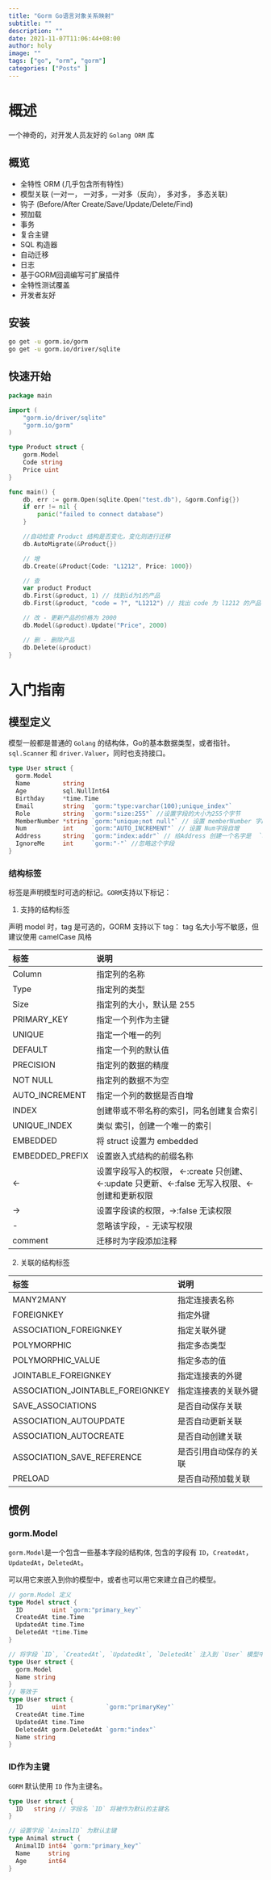 ```yaml
---
title: "Gorm Go语言对象关系映射"
subtitle: ""
description: ""
date: 2021-11-07T11:06:44+08:00
author: holy
image: ""
tags: ["go", "orm", "gorm"]
categories: ["Posts" ]
---
```


# 概述

一个神奇的，对开发人员友好的 `Golang ORM` 库

## 概览

- 全特性 ORM (几乎包含所有特性)
- 模型关联 (一对一， 一对多，一对多（反向）， 多对多， 多态关联)
- 钩子 (Before/After Create/Save/Update/Delete/Find)
- 预加载
- 事务
- 复合主键
- SQL 构造器
- 自动迁移
- 日志
- 基于GORM回调编写可扩展插件
- 全特性测试覆盖
- 开发者友好

## 安装

```bash
go get -u gorm.io/gorm
go get -u gorm.io/driver/sqlite
```

## 快速开始

```go
package main

import (
	"gorm.io/driver/sqlite"
	"gorm.io/gorm"
)

type Product struct {
	gorm.Model
	Code string
	Price uint
}

func main() {
	db, err := gorm.Open(sqlite.Open("test.db"), &gorm.Config{})
	if err != nil {
		panic("failed to connect database")
	}

	//自动检查 Product 结构是否变化，变化则进行迁移
	db.AutoMigrate(&Product{})

	// 增
	db.Create(&Product{Code: "L1212", Price: 1000})

	// 查
	var product Product
	db.First(&product, 1) // 找到id为1的产品
	db.First(&product, "code = ?", "L1212") // 找出 code 为 l1212 的产品

	// 改 - 更新产品的价格为 2000
	db.Model(&product).Update("Price", 2000)

	// 删 - 删除产品
	db.Delete(&product)
}
```

# 入门指南

## 模型定义

模型一般都是普通的 `Golang` 的结构体，Go的基本数据类型，或者指针。`sql.Scanner` 和 `driver.Valuer`，同时也支持接口。

```go
type User struct {
  gorm.Model
  Name         string
  Age          sql.NullInt64
  Birthday     *time.Time
  Email        string  `gorm:"type:varchar(100);unique_index"`
  Role         string  `gorm:"size:255"` //设置字段的大小为255个字节
  MemberNumber *string `gorm:"unique;not null"` // 设置 memberNumber 字段唯一且不为空
  Num          int     `gorm:"AUTO_INCREMENT"` // 设置 Num字段自增
  Address      string  `gorm:"index:addr"` // 给Address 创建一个名字是  `addr`的索引
  IgnoreMe     int     `gorm:"-"` //忽略这个字段
}
```

### 结构标签

标签是声明模型时可选的标记。`GORM`支持以下标记：

1. 支持的结构标签

声明 model 时，tag 是可选的，GORM 支持以下 tag： tag 名大小写不敏感，但建议使用 camelCase 风格

| 标签 | 说明 |
| :-- | :-- |
| Column | 指定列的名称 |
| Type | 指定列的类型 |
| Size | 指定列的大小，默认是 255 |
| PRIMARY_KEY | 指定一个列作为主键 |
| UNIQUE | 指定一个唯一的列 |
| DEFAULT | 指定一个列的默认值 |
| PRECISION | 指定列的数据的精度 |
| NOT NULL | 指定列的数据不为空 |
| AUTO_INCREMENT | 指定一个列的数据是否自增 |
| INDEX | 创建带或不带名称的索引，同名创建复合索引 |
| UNIQUE_INDEX | 类似 索引，创建一个唯一的索引 |
| EMBEDDED | 将 struct 设置为 embedded |
| EMBEDDED_PREFIX | 设置嵌入式结构的前缀名称 |
| <- | 设置字段写入的权限， <-:create 只创建、<-:update 只更新、<-:false 无写入权限、<- 创建和更新权限 |
| -> | 设置字段读的权限，->:false 无读权限 |
| -	| 忽略该字段，- 无读写权限 |
| comment | 迁移时为字段添加注释 |

2. 关联的结构标签

| 标签 | 说明 |
| :-- | :-- |
| MANY2MANY | 指定连接表名称 |
| FOREIGNKEY | 指定外键 |
| ASSOCIATION_FOREIGNKEY | 指定关联外键 |
| POLYMORPHIC | 指定多态类型 |
| POLYMORPHIC_VALUE | 指定多态的值 |
| JOINTABLE_FOREIGNKEY | 指定连接表的外键 |
| ASSOCIATION_JOINTABLE_FOREIGNKEY | 指定连接表的关联外键 |
| SAVE_ASSOCIATIONS | 是否自动保存关联 |
| ASSOCIATION_AUTOUPDATE | 是否自动更新关联 |
| ASSOCIATION_AUTOCREATE | 是否自动创建关联 |
| ASSOCIATION_SAVE_REFERENCE | 是否引用自动保存的关联 |
| PRELOAD | 是否自动预加载关联 |

## 惯例

### gorm.Model

`gorm.Model`是一个包含一些基本字段的结构体, 包含的字段有 `ID`，`CreatedAt`， `UpdatedAt`，`DeletedAt`。

可以用它来嵌入到你的模型中，或者也可以用它来建立自己的模型。

```go
// gorm.Model 定义
type Model struct {
  ID        uint `gorm:"primary_key"`
  CreatedAt time.Time
  UpdatedAt time.Time
  DeletedAt *time.Time
}

// 将字段 `ID`, `CreatedAt`, `UpdatedAt`, `DeletedAt` 注入到 `User` 模型中
type User struct {
  gorm.Model
  Name string
}
// 等效于
type User struct {
  ID        uint           `gorm:"primaryKey"`
  CreatedAt time.Time
  UpdatedAt time.Time
  DeletedAt gorm.DeletedAt `gorm:"index"`
  Name string
}
```

### ID作为主键

`GORM` 默认使用 `ID` 作为主键名。

```go
type User struct {
  ID   string // 字段名 `ID` 将被作为默认的主键名
}

// 设置字段 `AnimalID` 为默认主键
type Animal struct {
  AnimalID int64 `gorm:"primary_key"`
  Name     string
  Age      int64
}
```


